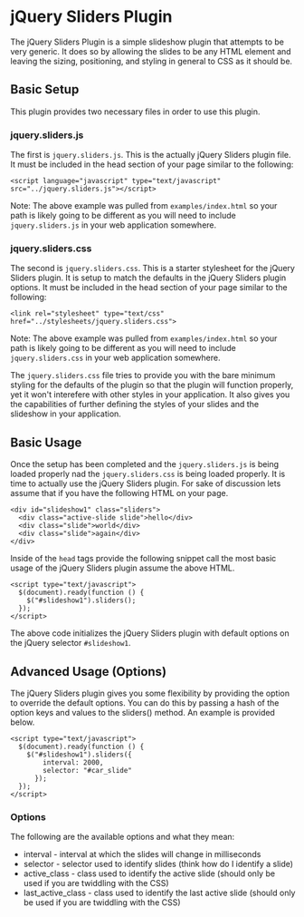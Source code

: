 jQuery Sliders Plugin
=====================

The jQuery Sliders Plugin is a simple slideshow plugin that attempts to be very generic. It does so by allowing the slides to be any HTML element and leaving the sizing, positioning, and styling in general to CSS as it should be.

Basic Setup
-----------

This plugin provides two necessary files in order to use this plugin.

### jquery.sliders.js

The first is ```jquery.sliders.js```. This is the actually jQuery Sliders plugin file. It must be included in the head section of your page similar to the following:

    <script language="javascript" type="text/javascript" src="../jquery.sliders.js"></script>

Note: The above example was pulled from ```examples/index.html``` so your path is likely going to be different as you will need to include ```jquery.sliders.js``` in your web application somewhere.

### jquery.sliders.css

The second is ```jquery.sliders.css```. This is a starter stylesheet for the jQuery Sliders plugin. It is setup to match the defaults in the jQuery Sliders plugin options. It must be included in the head section of your page similar to the following:

    <link rel="stylesheet" type="text/css" href="../stylesheets/jquery.sliders.css">

Note: The above example was pulled from ```examples/index.html``` so your path is likely going to be different as you will need to include ```jquery.sliders.css``` in your web application somewhere.

The ```jquery.sliders.css``` file tries to provide you with the bare minimum styling for the defaults of the plugin so that the plugin will function properly, yet it won't interefere with other styles in your application. It also gives you the capabilities of further defining the styles of your slides and the slideshow in your application.

Basic Usage
-----------

Once the setup has been completed and the ```jquery.sliders.js``` is being loaded properly nad the ```jquery.sliders.css``` is being loaded properly. It is time to actually use the jQuery Sliders plugin. For sake of discussion lets assume that if you have the following HTML on your page.

    <div id="slideshow1" class="sliders">
      <div class="active-slide slide">hello</div>
      <div class="slide">world</div>
      <div class="slide">again</div>
    </div>

Inside of the ```head``` tags provide the following snippet call the most basic usage of the jQuery Sliders plugin assume the above HTML.

    <script type="text/javascript">
      $(document).ready(function () {
        $("#slideshow1").sliders();
      });
    </script>

The above code initializes the jQuery Sliders plugin with default options on the jQuery selector ```#slideshow1```.

Advanced Usage (Options)
------------------------

The jQuery Sliders plugin gives you some flexibility by providing the option to override the default options. You can do this by passing a hash of the option keys and values to the sliders() method. An example is provided below.

    <script type="text/javascript">
      $(document).ready(function () {
        $("#slideshow1").sliders({
            interval: 2000,
            selector: "#car_slide"
          });
      });
    </script>

### Options

The following are the available options and what they mean:

 * interval - interval at which the slides will change in milliseconds
 * selector - selector used to identify slides (think how do I identify a slide)
 * active_class - class used to identify the active slide (should only be used if you are twiddling with the CSS)
 * last_active_class - class used to identify the last active slide (should only be used if you are twiddling with the CSS)
